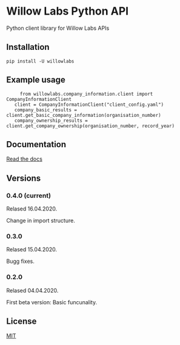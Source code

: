 # Willow Labs Python API
Python client library for Willow Labs APIs

## Installation
``` pip install -U willowlabs ```

## Example usage
```
     from willowlabs.company_information.client import CompanyInformationClient
   client = CompanyInformationClient("client_config.yaml")
   company_basic_results = client.get_basic_company_information(organisation_number)
   company_ownership_results = client.get_company_ownership(organisation_number, record_year)
```

## Documentation
[Read the docs](https://willow-labs-python-api.readthedocs.io/en/doc_release/)


## Versions
### 0.4.0 (current) 
Relased 16.04.2020.

Change in import structure.

### 0.3.0  
Relased 15.04.2020.

Bugg fixes.

### 0.2.0 
Relased 04.04.2020.

First beta version: Basic funcunality.

## License
[MIT](https://opensource.org/licenses/MIT)
